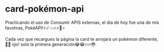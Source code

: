 # card-pokémon-api

Practicando el uso de Consumir APIS externas, 
el dia de hoy fue una de mis favotiras, PokéAPI!⚡️☄️💥🔥⚡️🌟⭐️

Cada vez que recargues la página la card te arrojará un pokémon diferente, 👀👀 ojo! solo la primera generación😂😂🔥🔥😳
